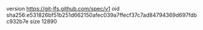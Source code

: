 version https://git-lfs.github.com/spec/v1
oid sha256:e531826bf51b251d662150afec039a7ffecf37c7ad84794369d697fdbc932b7e
size 12890
